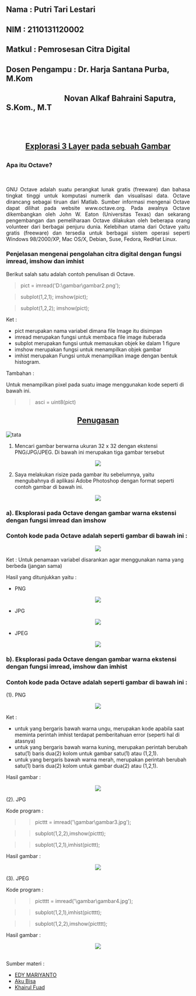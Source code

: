 ## Nama           : Putri Tari Lestari
## NIM            : 2110131120002
## Matkul         : Pemrosesan Citra Digital
## Dosen Pengampu : Dr. Harja Santana Purba, M.Kom
<h2>&nbsp &nbsp &nbsp &nbsp &nbsp &nbsp &nbsp &nbsp &nbsp &nbsp &nbsp &nbsp &nbsp &nbsp &nbsp &nbsp Novan Alkaf Bahraini Saputra, S.Kom., M.T</h2>
<br>
<br>

<h2 align=center><u>Explorasi 3 Layer pada sebuah Gambar</u><h2>

### Apa itu Octave?
<br>
<p align=justify>GNU Octave adalah suatu perangkat lunak gratis (freeware) dan bahasa tingkat tinggi
untuk komputasi numerik dan visualisasi data. Octave dirancang sebagai tiruan dari
Matlab. Sumber informasi mengenai Octave dapat dilihat pada website
www.octave.org.
Pada awalnya Octave dikembangkan oleh John W. Eaton (Universitas Texas) dan
sekarang pengembangan dan pemeliharaan Octave dilakukan oleh beberapa orang
volunteer dari berbagai penjuru dunia.
Kelebihan utama dari Octave yaitu gratis (freeware) dan tersedia untuk berbagai sistem
operasi seperti Windows 98/2000/XP, Mac OS/X, Debian, Suse, Fedora, RedHat Linux.

### Penjelasan mengenai pengolahan citra digital dengan fungsi imread, imshow dan imhist

Berikut salah satu adalah contoh penulisan di Octave.

> pict = imread('D:\gambar\gambar2.png');

> subplot(1,2,1); imshow(pict);

> subplot(1,2,2); imshow(pict);

Ket :
- pict merupakan nama variabel dimana file Image itu disimpan
- imread merupakan fungsi untuk membaca file image ituberada
- subplot merupakan fungsi untuk memasukan objek ke dalam 1 figure
- imshow merupakan fungsi untuk menampilkan objek gambar
- imhist  merupakan Fungsi untuk menampilkan image dengan bentuk histogram.

Tambahan :

Untuk menampilkan pixel pada suatu image menggunakan kode seperti di bawah ini.

>> asci = uint8(pict) 

<h2 align=center><u>Penugasan</u></h2>

![tata](gambar/gambar1.png)

 1. Mencari gambar berwarna ukuran 32 x 32 dengan ekstensi PNG/JPG/JPEG. Di bawah ini merupakan tiga gambar tersebut

 <p align=center><img src=gambar/gambar5.png>

 2. Saya melakukan risize pada gambar itu sebelumnya, yaitu mengubahnya di aplikasi Adobe Photoshop dengan format seperti contoh gambar di bawah ini.
 <p align=center><img src=gambar/gambar6.png>

### a). Eksplorasi pada Octave dengan gambar warna ekstensi dengan fungsi imread dan imshow

### Contoh kode pada Octave adalah seperti gambar di bawah ini :

<p align=center><img src=gambar/gambar10.png>

Ket : Untuk penamaan variabel disarankan agar menggunakan nama yang berbeda (jangan sama)

Hasil yang ditunjukkan yaitu :

- PNG
<p align=center><img src=gambar/gambar7.png>

- JPG
<p align=center><img src=gambar/gambar8.png>

- JPEG
<p align=center><img src=gambar/gambar9.png>

### b). Eksplorasi pada Octave dengan gambar warna ekstensi dengan fungsi imread, imshow dan imhist

### Contoh kode pada Octave adalah seperti gambar di bawah ini :

(1). PNG

<p align=center><img src=gambar/gambar11.jpg>

Ket : 
- untuk yang bergaris bawah warna ungu, merupakan kode apabila saat meminta perintah imhist terdapat pemberitahuan error (seperti hal di atasnya)
- untuk yang bergaris bawah warna kuning, merupakan perintah berubah satu(1) baris dua(2) kolom untuk gambar satu(1) atau (1,2,1).
- untuk yang bergaris bawah warna merah, merupakan perintah berubah satu(1) baris dua(2) kolom untuk gambar dua(2) atau (1,2,1).

Hasil gambar :

<p align=center><img src=gambar/gambar12.png>

(2). JPG

Kode program :

 >> picttt = imread('\gambar\gambar3.jpg');

 >> subplot(1,2,2),imshow(picttt);

 >> subplot(1,2,1),imhist(picttt);

 Hasil gambar :

 <p align=center><img src=gambar/gambar13.png>

(3). JPEG

Kode program :

 >> pictttt = imread('\gambar\gambar4.jpg');

 >> subplot(1,2,1),imhist(pictttt);

 >> subplot(1,2,2),imshow(pictttt);

Hasil gambar :

<p align=center><img src=gambar/gambar14.png>

<br>
<br>

Sumber materi :
- <a href="https://edimariyantostimikeresha.wordpress.com/2017/12/30/pengolahan-citra-digital-menggunakan-octave/">EDY MARIYANTO</a>
- <a href="https://www.youtube.com/watch?v=fjUWy5I7zck">Aku Bisa</a>
- <a href="https://github.com/khairulfuad09/Pemrosesan_Citra_Digital/blob/main/Tugas2_ABKC6303_Pemrosesan_Citra_Digital/tugas_2_KhairulFuad_2110131310002.md">Khairul Fuad</a>
